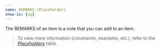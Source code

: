 ```yaml
---
name: REMARKS (Placeholder)
show-in: [ug]
---
```

<!-- Make sure this is kept the same as the table cell entry. -->
The REMARKS of an item is a note that you can add to an item.

> To view more information (constraints, examples, etc.), refer to the [_Placeholders_](#placeholders) table.
